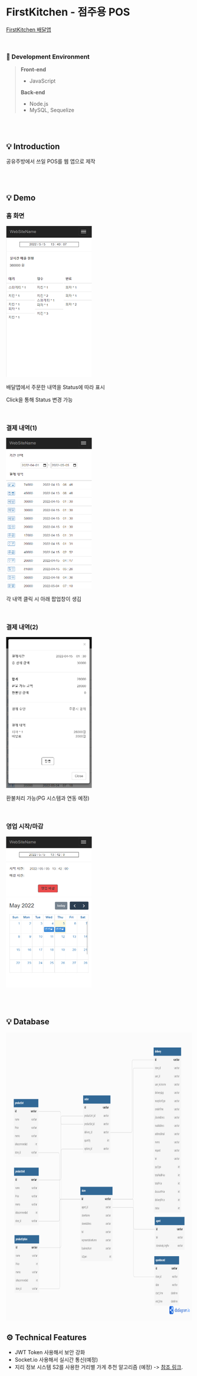 # FirstKitchen - 점주용 POS 

[FirstKitchen 배달앱](https://github.com/pyun0825/first_kitchen)

<br>

### 📌 Development Environment 
>  **Front-end** 
> - JavaScript
> 
> **Back-end** 
> - Node.js
> - MySQL, Sequelize

</br><br>

## 💡 Introduction
공유주방에서 쓰일 POS를 웹 앱으로 제작

<br><br>

## 💡 Demo

### 홈 화면
<img src="/img/1.PNG" width="232" height="409">

배달앱에서 주문한 내역을 Status에 따라 표시

Click을 통해 Status 변경 가능

<br>


### 결제 내역(1)

<img src="/img/2.PNG" width="232" height="409">

각 내역 클릭 시 아래 팝업창이 생김

<br>

### 결제 내역(2)

<img src="/img/3.PNG" width="232" height="409">

환불처리 가능(PG 시스템과 연동 예정)

<br>

### 영업 시작/마감
<img src="/img/4.PNG" width="232" height="409">

<br><br>

## 💡 Database

<img src="/img/5.png" width="1000" height="781">

## ⚙ Technical Features 
- JWT Token 사용해서 보안 강화 
- Socket.io 사용해서 실시간 통신(예정)
- 지리 정보 시스템 S2를 사용한 거리별 가게 추천 알고리즘 (예정) -> [참조 링크](https://techblog.woowahan.com/2717/).
